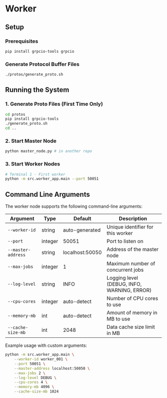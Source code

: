 # Worker

## Setup

### Prerequisites
```bash
pip install grpcio-tools grpcio
```

### Generate Protocol Buffer Files
```bash
./protos/generate_proto.sh
```

## Running the System

### 1. Generate Proto Files (First Time Only)
```bash
cd protos
pip install grpcio-tools
./generate_proto.sh
cd ..
```

### 2. Start Master Node
```bash
python master_node.py # in another repo
```

### 3. Start Worker Nodes
```bash
# Terminal 1 - First worker
python -m src.worker_app.main --port 50051
```

## Command Line Arguments

The worker node supports the following command-line arguments:

| Argument | Type | Default | Description |
|----------|------|---------|-------------|
| `--worker-id` | string | auto-generated | Unique identifier for this worker |
| `--port` | integer | 50051 | Port to listen on |
| `--master-address` | string | localhost:50050 | Address of the master node |
| `--max-jobs` | integer | 1 | Maximum number of concurrent jobs |
| `--log-level` | string | INFO | Logging level (DEBUG, INFO, WARNING, ERROR) |
| `--cpu-cores` | integer | auto-detect | Number of CPU cores to use |
| `--memory-mb` | int | auto-detect | Amount of memory in MB to use |
| `--cache-size-mb` | int | 2048 | Data cache size limit in MB |

Example usage with custom arguments:
```bash
python -m src.worker_app.main \
    --worker-id worker_001 \
    --port 50051 \
    --master-address localhost:50050 \
    --max-jobs 2 \
    --log-level DEBUG \
    --cpu-cores 4 \
    --memory-mb 4096 \
    --cache-size-mb 1024
```


